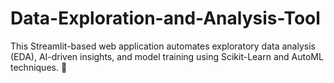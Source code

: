# Data-Exploration-and-Analysis-Tool
This Streamlit-based web application automates exploratory data analysis (EDA), AI-driven insights, and model training using Scikit-Learn and AutoML techniques. 🚀
